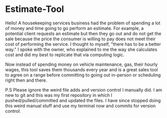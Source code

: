 # Estimate-Tool
Hello! A housekeeping services business had the problem of spending a lot of money and time going to go perform an estimate. For example, a potential client requests an estimate but then they go out and do not get the sale because the price the consumer is willing to pay does not meet their cost of performing the service. I thought to myself, "there has to be a better way." I spoke with the owner, who explained to me the way she calculates cost and did my best to replicate that via computing logic.

Now instead of spending money on vehicle maintenance, gas, their hourly wages, this tool saves them thousands every year and is a great sales tool to agree on a range before committing to going out in-person or scheduling right then and there.

P.S Please ignore the weird file adds and version control I manually did. I am new to git and this was my first repository in which I pushed/pulled/committed and updated the files. I have since stopped doing this weird manual stuff and use my terminal now and commits for version control.
